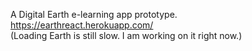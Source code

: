 A Digital Earth e-learning app prototype. <br />
https://earthreact.herokuapp.com/ <br />
(Loading Earth is still slow. I am working on it right now.)
